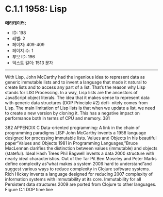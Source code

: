 # C.1.1 1958: Lisp

**메타데이터:**
- ID: 198
- 레벨: 2
- 페이지: 409-409
- 페이지 수: 1
- 부모 ID: 196
- 텍스트 길이: 1513 문자

---

With Lisp, John McCarthy had the ingenious idea to represent data as generic
immutable lists and to invent a language that made it natural to create lists and to
access any part of a list. That’s the reason why Lisp stands for LISt Processing.
In a way, Lisp lists are the ancestors of JavaScript object literals. The idea that it
makes sense to represent data with generic data structures (DOP Principle #2) defi-
nitely comes from Lisp.
The main limitation of Lisp lists is that when we update a list, we need to create
a new version by cloning it. This has a negative impact on performance both in
terms of CPU and memory.
381

382 APPENDIX C Data-oriented programming: A link in the chain of programming paradigms
LISP
John McCarthy invents a
1958
language designed for
processing immutable lists.
Values and Objects
In his beautiful paper“Values and Objects
1981 in Programming Languages,”Bruce
MacLennan clarifies the distinction between
values (immutable) and objects (stateful).
Ideal Hash Trees
Phil Bagwell invents a data
2000
structure with nearly ideal
characteristics.
Out of the Tar Pit
Ben Moseley and Peter Marks define
complexity as“what makes a system
2006
hard to understand”and suggest
various ways to reduce complexity in
Clojure software systems.
Rich Hickey invents a
language designed for reducing
2007
complexity of information
systems with immutability
at its core.
Immutability for all
Persistent data structures
2009
are ported from Clojure to
other languages.
Figure C.1 DOP time line
